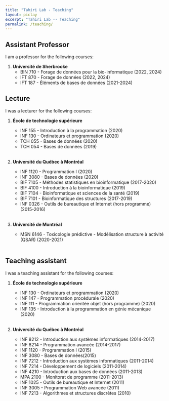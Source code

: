 ```yaml
---
title: "Tahiri Lab - Teaching"
layout: piclay
excerpt: "Tahiri Lab -- Teaching"
permalink: /teaching/
---
```


## Assistant Professor
I am a professor for the following courses:


  1. **Université de Sherbrooke** 
      - BIN 710  - Forage de données pour la bio-informatique (2022, 2024)
      - IFT 870  - Forage de données (2022, 2024)
      - IFT 187  - Éléments de bases de données (2021-2024)

## Lecture
I was a lecturer for the following courses:


  1. **École de technologie supérieure** 
      - INF 155  - Introduction à la programmation (2020)
      - INF 130  - Ordinateurs et programmation (2020)
      - TCH 055  - Bases de données (2020)
      - TCH 054  - Bases de données (2019)  
 
      <br />
  
  2. **Université du Québec à Montréal**
      - INF 1120 - Programmation I (2020)
      - INF 3080 - Bases de données (2020)
      - BIF 7105 - Méthodes statistiques en bioinformatique (2017-2020)
      - BIF 4100 - Introduction à la bioinformatique (2019)
      - BIF 7104 - Bioinformatique et sciences de la santé (2019)
      - BIF 7101 - Bioinformatique des structures (2017-2019)
      - INF 0326 - Outils de bureautique et Internet (hors programme) (2015-2016)  
 
     <br />
 
  3. **Université de Montréal**
      - MSN 6146 - Toxicologie prédictive - Modélisation structure à activité (QSAR) (2020-2021)  

      <br />

## Teaching assistant
I was a teaching assistant for the following courses:

  1. **École de technologie supérieure**
      - INF 130 - Ordinateurs et programmation (2020)
      - INF 147 - Programmation procédurale (2020)
      - INF 111 - Programmation orientée objet (hors programme) (2020)
      - INF 135 - Introduction à la programmation en génie mécanique (2020)  

      <br />
  
  2. **Université du Québec à Montréal**
      - INF 8212 - Introduction aux systèmes informatiques (2014-2017)  
      - INF 8214 - Programmation avancée (2014-2017)
      - INF 1120 - Programmation I (2015)
      - INF 3080 - Bases de données(2015)
      - INF 7212 - Introduction aux systèmes informatiques (2011-2014)
      - INF 7214 - Développement de logiciels (2011-2014)
      - INF 4210 - Introduction aux bases de données (2011-2013) 
      - MPA 2100 - Monitorat de programme (2011-2013)
      - INF 1025 - Outils de bureautique et Internet (2011)
      - INF 3005 - Programmation Web avancée (2011)
      - INF 7213 - Algorithmes et structures discrètes (2010)  
  
      <br />
